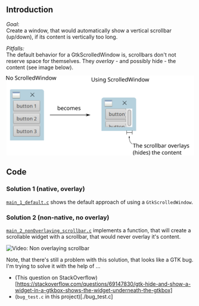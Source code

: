 ## Introduction

*Goal*:<br>
Create a window, that would automatically show a vertical scrollbar (up/down),
if its content is vertically too long.

*Pitfalls:*<br>
The default behavior for a GtkScrolledWindow is, scrollbars don't not reserve
space for themselves. They *overlay* - and possibly hide - the content (see image below).

![Scrollbar overlays content](doc_data/overlay_scrollbar.svg)

## Code

### Solution 1 (native, overlay)
[`main_1_default.c`](./main_1_default.c) shows the default approach of using a
  `GtkScrolledWindow`.

### Solution 2 (non-native, no overlay)
[`main_2_nonOverlaying_scrollbar.c`](./main_2_nonOverlaying_scrollbar.c)
implements a function, that will create a scrollable widget with a
scrollbar, that would never overlay it's content.

![Video: Non overlaying scrollbar](main_2_nonOverlaying_scrollbar.gif)

Note, that there's still a problem with this solution, that looks like
a GTK bug. I'm trying to solve it with the help of ...
- (This question on StackOverflow)[https://stackoverflow.com/questions/69147830/gtk-hide-and-show-a-widget-in-a-gtkbox-shows-the-widget-underneath-the-gtkbox]
- (`bug_test.c` in this project)[./bug_test.c]